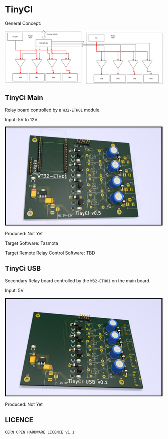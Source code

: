 # TinyCI

General Concept:

![](diagram.png)

TinyCi Main
-----------

Relay board controlled by a `W32-ETH01` module.

Input: 5V to 12V

![](tinyci-main.png)

Produced: Not Yet

Target Software: Tasmota

Target Remote Relay Control Software: TBD

TinyCi USB
-----------

Secondary Relay board controlled by the `W32-ETH01` on the main board.

Input: 5V

![](tinyci-usb.png)

Produced: Not Yet

LICENCE
-------

```
CERN OPEN HARDWARE LICENCE v1.1
```
